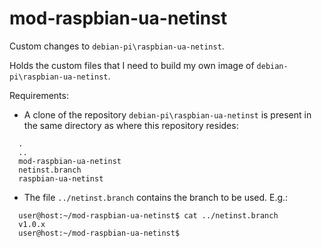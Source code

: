# mod-raspbian-ua-netinst
Custom changes to `debian-pi\raspbian-ua-netinst`.

Holds the custom files that I need to build my own image of `debian-pi\raspbian-ua-netinst`.

Requirements:
- A clone of the repository `debian-pi\raspbian-ua-netinst` is present in the
same directory as where this repository resides:

```
  .
  ..
  mod-raspbian-ua-netinst
  netinst.branch
  raspbian-ua-netinst
```
- The file `../netinst.branch` contains the branch to be used. E.g.:

```
  user@host:~/mod-raspbian-ua-netinst$ cat ../netinst.branch
  v1.0.x
  user@host:~/mod-raspbian-ua-netinst$
```
